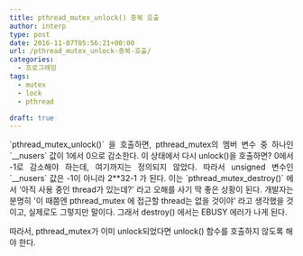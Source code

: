```yaml
---
title: pthread_mutex_unlock() 중복 호출
author: interp
type: post
date: 2016-11-07T05:56:21+00:00
url: /pthread_mutex_unlock-중복-호출/
categories:
  - 프로그래밍
tags:
  - mutex
  - lock
  - pthread

draft: true
---
```

<p style="text-align: justify;">
  `pthread_mutex_unlock()` 을 호출하면, pthread_mutex의 멤버 변수 중 하나인 `__nusers` 값이 1에서 0으로 감소한다. 이 상태에서 다시 unlock()을 호출하면? 0에서 -1로 감소해야 하는데, 여기까지는 정의되지 않았다. 따라서 unsigned 변수인 `__nusers` 값은 -1이 아니라 2**32-1 가 된다. 이는 `pthread_mutex_destroy()` 에서 '아직 사용 중인 thread가 있는데?' 라고 오해를 사기 딱 좋은 상황이 된다. 개발자는 분명히 '이 때쯤엔 pthread_mutex 에 접근할 thread는 없을 것이야' 라고 생각했을 것이고, 실제로도 그렇지만 말이다. 그래서 destroy() 에서는 EBUSY 에러가 나게 된다.
</p>

따라서, pthread_mutex가 이미 unlock되었다면 unlock() 함수를 호출하지 않도록 해야 한다.
